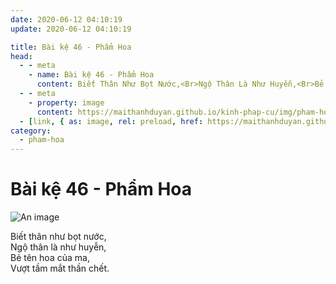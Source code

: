 ```yaml
---
date: 2020-06-12 04:10:19
update: 2020-06-12 04:10:19

title: Bài kệ 46 - Phẩm Hoa
head:
  - - meta
    - name: Bài kệ 46 - Phẩm Hoa
      content: Biết Thân Như Bọt Nước,<Br>Ngộ Thân Là Như Huyễn,<Br>Bẻ Tên Hoa Của Ma,<Br>Vượt Tầm Mắt Thần Chết.<Br>
  - - meta
    - property: image
      content: https://maithanhduyan.github.io/kinh-phap-cu/img/pham-hoa/pham-hoa-046.jpg
  - [link, { as: image, rel: preload, href: https://maithanhduyan.github.io/kinh-phap-cu/img/pham-hoa/pham-hoa-046.jpg }]
category:
  - pham-hoa
---
```


# Bài kệ 46 - Phẩm Hoa

![An image](/img/pham-hoa/pham-hoa-046.jpg)

Biết thân như bọt nước,<br>Ngộ thân là như huyễn,<br>Bẻ tên hoa của ma,<br>Vượt tầm mắt thần chết.<br>
